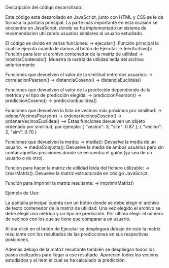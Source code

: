 Descripción del código desarrollado:

Este código esta desarollado en JavaScript, junto con HTML y CSS se le da forma a la pantalla principal.
La parte más importante en esta ocasión se encuentra en JavaScript, donde se ha implementado un sistema de 
recomendacion utilizando usuarios similares al usuario estudiado.

El código se divide en varias funciones:
-> ejecutar(): Función principal la cual se ejecuta cuando le damos al botón de Ejecutar
-> leerArchivo(): Función para leer el archivo contenedor de la matriz de utilidad
-> mostrarContenido(): Muestra la matriz de utilidad leida del archivo anteriormente

Funciones que devuelven el valor de la similitud entre dos usuarios:
-> correlacionPearson()
-> distanciaCoseno()
-> distanciaEuclidea()

Funciones que devuelven el valor de la predicción dependiendo de la métrica y el tipo de predicción elegida:
-> prediccionPearson()
-> prediccionCoseno()
-> prediccionEuclidea()

Funciones que devuelven la lista de vecinos más próximos por similitud:
-> odenarVecinosPearson()
-> ordenarVecinosCoseno()
-> ordenarVecinosEuclidea()
--> Estas funciones devuelven un objeto ordenado por similitud, por ejemplo:
{
    "vecino": 3,
    "sim": 0.87
},
{
    "vecino": 2,
    "sim": 0.70
}


Funciones que devuelven la media:
-> media(): Devuelve la media de un usuario.
-> mediaConjunta(): Devuelve la media de ambos usuarios pero sin contar aquellas posiciones donde se encuentra el guión (ya sea de un    usuario o de otro).

Funcion para hacer la matriz de utilidad leida del fichero utilizable:
-> crearMatriz(): Devuelve la matriz estructurada en código JavaScript.

Función para imprimir la matriz resultante:
-> imprimirMatriz()




Ejemplo de Uso:

La pantalla principal cuenta con un botón donde se debe elegir el archivo de texto contenedor de la matriz de utilidad.
Una vez elegido el archivo se debe elegir una métrica y un tipo de predicción.
Por ultimo elegir el número de vecinos con los que se tiene que comparar a un usuario.

Al dar click en el botón de Ejecutar se desplegará debajo de este la matriz resultante con los 
resultados de las predicciones en sus respectivas posiciones.

Además debajo de la matriz resultante también se despliegan todos los pasos realizados para llegar a ese resultado.
Aparecen todos los vecinos estudiados y el Item el cual se ha calculado la predicción.